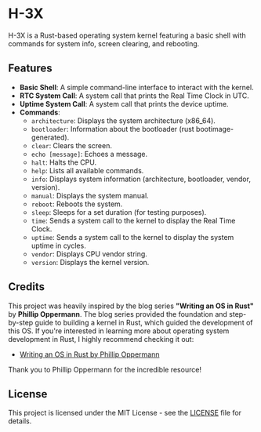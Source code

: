 # H-3X

H-3X is a Rust-based operating system kernel featuring a basic shell with commands for system info, screen clearing, and rebooting.

## Features

- **Basic Shell**: A simple command-line interface to interact with the kernel.
- **RTC System Call**: A system call that prints the Real Time Clock in UTC.
- **Uptime System Call**: A system call that prints the device uptime.
- **Commands**:
  - `architecture`: Displays the system architecture (x86_64).
  - `bootloader`: Information about the bootloader (rust bootimage-generated).
  - `clear`: Clears the screen.
  - `echo [message]`: Echoes a message.
  - `halt`: Halts the CPU.
  - `help`: Lists all available commands.
  - `info`: Displays system information (architecture, bootloader, vendor, version).
  - `manual`: Displays the system manual.
  - `reboot`: Reboots the system.
  - `sleep`: Sleeps for a set duration (for testing purposes).
  - `time`: Sends a system call to the kernel to display the Real Time Clock.
  - `uptime`: Sends a system call to the kernel to display the system uptime in cycles.
  - `vendor`: Displays CPU vendor string.
  - `version`: Displays the kernel version.

## Credits

This project was heavily inspired by the blog series **"Writing an OS in Rust"** by **Phillip Oppermann**. The blog series provided the foundation and step-by-step guide to building a kernel in Rust, which guided the development of this OS. If you're interested in learning more about operating system development in Rust, I highly recommend checking it out:

- [Writing an OS in Rust by Phillip Oppermann](https://os.phil-opp.com)

Thank you to Phillip Oppermann for the incredible resource!

## License

This project is licensed under the MIT License - see the [LICENSE](LICENSE) file for details.